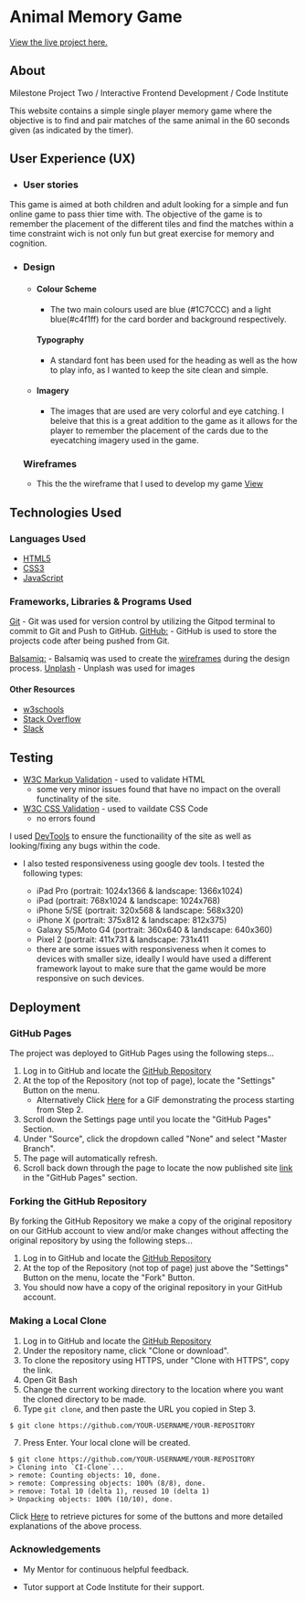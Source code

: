 # Animal Memory Game

[View the live project here.](https://isabellahl.github.io/milestone-project-2-memory-game/)

## About

Milestone Project Two / Interactive Frontend Development / Code Institute

This website contains a simple single player memory game where the objective is to find and pair matches of the same animal in the 60 seconds given (as indicated by the timer).

## User Experience (UX)

-   ### User stories

This game is aimed at both children and adult looking for a simple and fun online game to pass thier time with.
The objective of the game is to remember the placement of the different tiles and find the matches within a time constraint wich is not only fun but great exercise for memory and cognition.

-   ### Design
    -   #### Colour Scheme
        -   The two main colours used are blue (#1C7CCC) and a light blue(#c4f1ff) for the card border and background respectively.

        #### Typography
        -  A standard font has been used for the heading as well as the how to play info, as I wanted to keep the site clean and simple.
    -   #### Imagery
        -   The images that are used are very colorful and eye catching. I beleive that this is a great addition to the game as it allows for the player to remember the placement of the cards due to the eyecatching imagery used in the game.
    ### Wireframes
    -   This the the wireframe that I used to develop my game [View]((https://github.com/IsabellaHL/milestone-project-2-memory-game/assets/images/Wireframes.png?raw=true))


## Technologies Used

### Languages Used

-   [HTML5](https://en.wikipedia.org/wiki/HTML5)
-   [CSS3](https://en.wikipedia.org/wiki/Cascading_Style_Sheets)
- [JavaScript](https://developer.mozilla.org/en-US/docs/Web/JavaScript "JavaScript Official Site")


### Frameworks, Libraries & Programs Used

[Git](https://git-scm.com/)
    - Git was used for version control by utilizing the Gitpod terminal to commit to Git and Push to GitHub.
[GitHub:](https://github.com/)
    - GitHub is used to store the projects code after being pushed from Git.

[Balsamiq:](https://balsamiq.com/)
    - Balsamiq was used to create the [wireframes](https://github.com/) during the design process.
[Unplash](https://unsplash.com/)
    - Unplash was used for images

#### Other Resources

- [w3schools](https://www.w3schools.com/)
- [Stack Overflow](https://stackoverflow.com/)
- [Slack](https://slack.com/)


## Testing

- [W3C Markup Validation](https://validator.w3.org/#validate_by_input) - used to validate HTML
    - some very minor issues found that have no impact on the overall functinality of the site.
- [W3C CSS Validation](https://jigsaw.w3.org/css-validator/) - used to vaildate CSS Code
    - no errors found

 I used [DevTools](https://developers.google.com/web/tools/chrome-devtools) to ensure the functionaility of the site as well as looking/fixing any bugs within the code.
 * I also tested responsiveness using google dev tools. I tested the following types:

    * iPad Pro (portrait: 1024x1366 & landscape: 1366x1024)
    * iPad (portrait: 768x1024 & landscape: 1024x768)
    * iPhone 5/SE (portrait: 320x568 & landscape: 568x320)
    * iPhone X (portrait: 375x812 & landscape: 812x375)
    * Galaxy S5/Moto G4 (portrait: 360x640 & landscape: 640x360)
    * Pixel 2 (portrait: 411x731 & landscape: 731x411
   - there are some issues with responsiveness when it comes to devices with smaller size, ideally I would have used a different framework layout to make sure that the game would be more responsive on such devices.


## Deployment

### GitHub Pages

The project was deployed to GitHub Pages using the following steps...

1. Log in to GitHub and locate the [GitHub Repository](https://github.com/)
2. At the top of the Repository (not top of page), locate the "Settings" Button on the menu.
    - Alternatively Click [Here](https://raw.githubusercontent.com/) for a GIF demonstrating the process starting from Step 2.
3. Scroll down the Settings page until you locate the "GitHub Pages" Section.
4. Under "Source", click the dropdown called "None" and select "Master Branch".
5. The page will automatically refresh.
6. Scroll back down through the page to locate the now published site [link](https://github.com) in the "GitHub Pages" section.

### Forking the GitHub Repository

By forking the GitHub Repository we make a copy of the original repository on our GitHub account to view and/or make changes without affecting the original repository by using the following steps...

1. Log in to GitHub and locate the [GitHub Repository](https://github.com/)
2. At the top of the Repository (not top of page) just above the "Settings" Button on the menu, locate the "Fork" Button.
3. You should now have a copy of the original repository in your GitHub account.

### Making a Local Clone

1. Log in to GitHub and locate the [GitHub Repository](https://github.com/)
2. Under the repository name, click "Clone or download".
3. To clone the repository using HTTPS, under "Clone with HTTPS", copy the link.
4. Open Git Bash
5. Change the current working directory to the location where you want the cloned directory to be made.
6. Type `git clone`, and then paste the URL you copied in Step 3.

```
$ git clone https://github.com/YOUR-USERNAME/YOUR-REPOSITORY
```

7. Press Enter. Your local clone will be created.

```
$ git clone https://github.com/YOUR-USERNAME/YOUR-REPOSITORY
> Cloning into `CI-Clone`...
> remote: Counting objects: 10, done.
> remote: Compressing objects: 100% (8/8), done.
> remove: Total 10 (delta 1), reused 10 (delta 1)
> Unpacking objects: 100% (10/10), done.
```

Click [Here](https://help.github.com/en/github/creating-cloning-and-archiving-repositories/cloning-a-repository#cloning-a-repository-to-github-desktop) to retrieve pictures for some of the buttons and more detailed explanations of the above process.

### Acknowledgements

-   My Mentor for continuous helpful feedback.

-   Tutor support at Code Institute for their support.



    